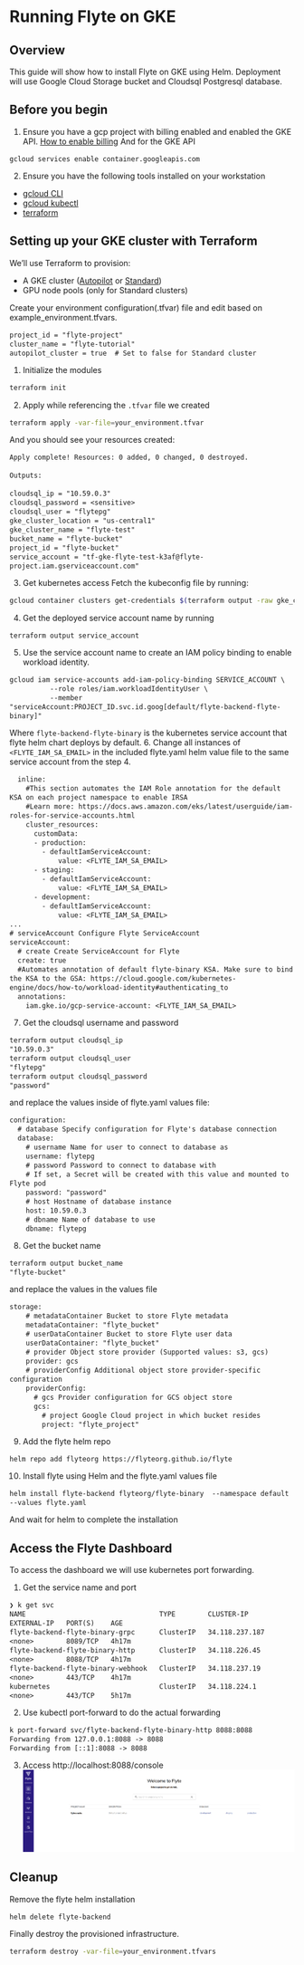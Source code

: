 # Running Flyte on GKE


## Overview
This guide will show how to install  Flyte on GKE using Helm. Deployment will use Google Cloud Storage bucket and Cloudsql Postgresql database.

## Before you begin
1. Ensure you have a gcp project with billing enabled and enabled the GKE API.
[How to enable billing](https://cloud.google.com/billing/v1/getting-started)
And for the GKE API
```
gcloud services enable container.googleapis.com
```

2. Ensure you have the following tools installed on your workstation
* [gcloud CLI](https://cloud.google.com/sdk/docs/install)
* [gcloud kubectl](https://cloud.google.com/kubernetes-engine/docs/how-to/cluster-access-for-kubectl#install_kubectl)
* [terraform](https://developer.hashicorp.com/terraform/tutorials/aws-get-started/install-cli)

## Setting up your GKE cluster with Terraform
We’ll use Terraform to provision:
- A GKE cluster ([Autopilot](https://cloud.google.com/kubernetes-engine/docs/concepts/autopilot-overview) or [Standard](https://cloud.google.com/kubernetes-engine/docs/how-to/creating-a-regional-cluster))
- GPU node pools (only for Standard clusters)

Create your environment configuration(.tfvar) file and edit based on  example_environment.tfvars. 
```
project_id = "flyte-project"
cluster_name = "flyte-tutorial"
autopilot_cluster = true  # Set to false for Standard cluster
```
1. Initialize the modules
```bash
terraform init
```
2. Apply while referencing the `.tfvar` file we created
```bash
terraform apply -var-file=your_environment.tfvar
```
And you should see your resources created:
```
Apply complete! Resources: 0 added, 0 changed, 0 destroyed.

Outputs:

cloudsql_ip = "10.59.0.3"
cloudsql_password = <sensitive>
cloudsql_user = "flytepg"
gke_cluster_location = "us-central1"
gke_cluster_name = "flyte-test"
bucket_name = "flyte-bucket"
project_id = "flyte-bucket"
service_account = "tf-gke-flyte-test-k3af@flyte-project.iam.gserviceaccount.com"
```
3. Get kubernetes access
Fetch the kubeconfig file by running:
```bash
gcloud container clusters get-credentials $(terraform output -raw gke_cluster_name) --region $(terraform output -raw gke_cluster_location) --project $(terraform output -raw project_id)
```
4. Get the deployed service account name by running
```
terraform output service_account
```
5. Use the service account name to create an IAM policy binding to enable workload identity.
```
gcloud iam service-accounts add-iam-policy-binding SERVICE_ACCOUNT \
          --role roles/iam.workloadIdentityUser \
          --member "serviceAccount:PROJECT_ID.svc.id.goog[default/flyte-backend-flyte-binary]"
```
Where `flyte-backend-flyte-binary` is the kubernetes service account that flyte helm chart deploys by default.
6. Change all instances of `<FLYTE_IAM_SA_EMAIL>` in the included flyte.yaml helm value file to the same service account from the step 4.
```
  inline: 
    #This section automates the IAM Role annotation for the default KSA on each project namespace to enable IRSA
    #Learn more: https://docs.aws.amazon.com/eks/latest/userguide/iam-roles-for-service-accounts.html
    cluster_resources:
      customData:
      - production:
        - defaultIamServiceAccount:
            value: <FLYTE_IAM_SA_EMAIL>
      - staging:
        - defaultIamServiceAccount:
            value: <FLYTE_IAM_SA_EMAIL>
      - development:
        - defaultIamServiceAccount:
            value: <FLYTE_IAM_SA_EMAIL>
...
# serviceAccount Configure Flyte ServiceAccount
serviceAccount:
  # create Create ServiceAccount for Flyte
  create: true
  #Automates annotation of default flyte-binary KSA. Make sure to bind the KSA to the GSA: https://cloud.google.com/kubernetes-engine/docs/how-to/workload-identity#authenticating_to
  annotations:
    iam.gke.io/gcp-service-account: <FLYTE_IAM_SA_EMAIL> 
```
7. Get the cloudsql username and password
```
terraform output cloudsql_ip 
"10.59.0.3"
terraform output cloudsql_user
"flytepg"
terraform output cloudsql_password
"password"
```
and replace the values inside of flyte.yaml values file:
```
configuration:
  # database Specify configuration for Flyte's database connection
  database:
    # username Name for user to connect to database as
    username: flytepg
    # password Password to connect to database with
    # If set, a Secret will be created with this value and mounted to Flyte pod
    password: "password"
    # host Hostname of database instance
    host: 10.59.0.3
    # dbname Name of database to use
    dbname: flytepg
```
8. Get the bucket name
```
terraform output bucket_name
"flyte-bucket"
```
and replace the values in the values file
```
storage:
    # metadataContainer Bucket to store Flyte metadata
    metadataContainer: "flyte_bucket"
    # userDataContainer Bucket to store Flyte user data
    userDataContainer: "flyte_bucket"
    # provider Object store provider (Supported values: s3, gcs)
    provider: gcs
    # providerConfig Additional object store provider-specific configuration
    providerConfig:
      # gcs Provider configuration for GCS object store
      gcs:
        # project Google Cloud project in which bucket resides
        project: "flyte_project"
```
9. Add the flyte helm repo
```
helm repo add flyteorg https://flyteorg.github.io/flyte
```
10. Install flyte using Helm and the flyte.yaml values file
```
helm install flyte-backend flyteorg/flyte-binary  --namespace default --values flyte.yaml
```
And wait for helm to complete the installation

## Access the Flyte Dashboard
To access the dashboard we will use kubernetes port forwarding. 
1. Get the service name and port 
```
❯ k get svc
NAME                                 TYPE        CLUSTER-IP       EXTERNAL-IP   PORT(S)    AGE
flyte-backend-flyte-binary-grpc      ClusterIP   34.118.237.187   <none>        8089/TCP   4h17m
flyte-backend-flyte-binary-http      ClusterIP   34.118.226.45    <none>        8088/TCP   4h17m
flyte-backend-flyte-binary-webhook   ClusterIP   34.118.237.19    <none>        443/TCP    4h17m
kubernetes                           ClusterIP   34.118.224.1     <none>        443/TCP    5h17m
```
2. Use kubectl port-forward to do the actual forwarding
```
k port-forward svc/flyte-backend-flyte-binary-http 8088:8088
Forwarding from 127.0.0.1:8088 -> 8088
Forwarding from [::1]:8088 -> 8088
```
3. Access http://localhost:8088/console
![alt text](./img/flyte_dashboard.png)

## Cleanup
Remove the flyte helm installation
```
helm delete flyte-backend
```
Finally destroy the provisioned infrastructure.
```bash
terraform destroy -var-file=your_environment.tfvars
```